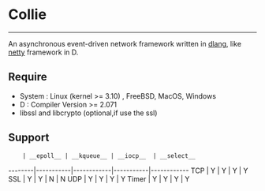# Collie
-----------
An asynchronous event-driven network framework written in [dlang](http://dlang.org/), like [netty](http://netty.io/) framework in D.
## Require
- System : Linux (kernel >= 3.10) , FreeBSD, MacOS, Windows
- D : Compiler Version >= 2.071
- libssl and libcrypto (optional,if use the ssl)

##  Support

        | __epoll__ | __kqueue__ | __iocp__  | __select__ 
--------|-----------|------------|-----------|------------ 
TCP     |     Y     |     Y      |     Y     |     Y
SSL     |     Y     |     Y      |     N     |     N
UDP     |     Y     |     Y      |     Y     |     Y
Timer   |     Y     |     Y      |     Y     |     Y

